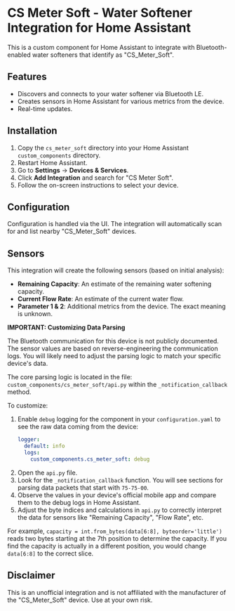 # CS Meter Soft - Water Softener Integration for Home Assistant

This is a custom component for Home Assistant to integrate with Bluetooth-enabled water softeners that identify as "CS_Meter_Soft".

## Features

* Discovers and connects to your water softener via Bluetooth LE.
* Creates sensors in Home Assistant for various metrics from the device.
* Real-time updates.

## Installation

1.  Copy the `cs_meter_soft` directory into your Home Assistant `custom_components` directory.
2.  Restart Home Assistant.
3.  Go to **Settings** -> **Devices & Services**.
4.  Click **Add Integration** and search for "CS Meter Soft".
5.  Follow the on-screen instructions to select your device.

## Configuration

Configuration is handled via the UI. The integration will automatically scan for and list nearby "CS_Meter_Soft" devices.

## Sensors

This integration will create the following sensors (based on initial analysis):

* **Remaining Capacity**: An estimate of the remaining water softening capacity.
* **Current Flow Rate**: An estimate of the current water flow.
* **Parameter 1 & 2**: Additional metrics from the device. The exact meaning is unknown.

**IMPORTANT: Customizing Data Parsing**

The Bluetooth communication for this device is not publicly documented. The sensor values are based on reverse-engineering the communication logs. You will likely need to adjust the parsing logic to match your specific device's data.

The core parsing logic is located in the file: `custom_components/cs_meter_soft/api.py` within the `_notification_callback` method.

To customize:
1.  Enable `debug` logging for the component in your `configuration.yaml` to see the raw data coming from the device:
    ```yaml
    logger:
      default: info
      logs:
        custom_components.cs_meter_soft: debug
    ```
2.  Open the `api.py` file.
3.  Look for the `_notification_callback` function. You will see sections for parsing data packets that start with `75-75-00`.
4.  Observe the values in your device's official mobile app and compare them to the debug logs in Home Assistant.
5.  Adjust the byte indices and calculations in `api.py` to correctly interpret the data for sensors like "Remaining Capacity", "Flow Rate", etc.

For example, `capacity = int.from_bytes(data[6:8], byteorder='little')` reads two bytes starting at the 7th position to determine the capacity. If you find the capacity is actually in a different position, you would change `data[6:8]` to the correct slice.

## Disclaimer

This is an unofficial integration and is not affiliated with the manufacturer of the "CS_Meter_Soft" device. Use at your own risk.
